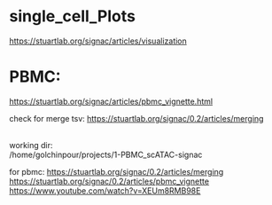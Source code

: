# single_cell_Plots
https://stuartlab.org/signac/articles/visualization

# PBMC:
https://stuartlab.org/signac/articles/pbmc_vignette.html


check for merge tsv:
https://stuartlab.org/signac/0.2/articles/merging

<br>
working dir:
<br>
/home/golchinpour/projects/1-PBMC_scATAC-signac

for pbmc:
https://stuartlab.org/signac/0.2/articles/merging
https://stuartlab.org/signac/0.2/articles/pbmc_vignette
https://www.youtube.com/watch?v=XEUm8RMB98E
